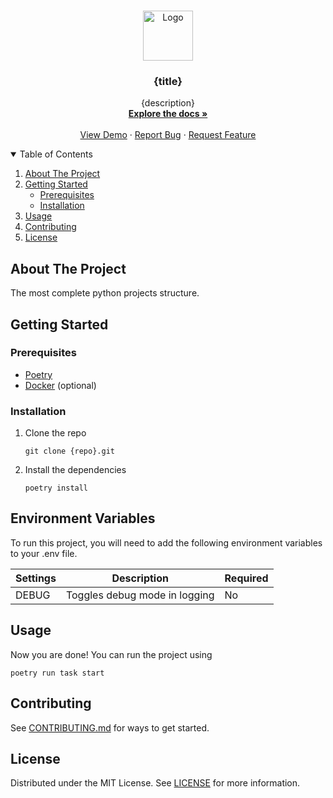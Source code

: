 <br />
<p align="center">
  <a href="{repo}">
    <img src="https://upload.wikimedia.org/wikipedia/commons/thumb/c/c3/Python-logo-notext.svg/2048px-Python-logo-notext.svg.png" alt="Logo" width="80" height="80">
  </a>

<h3 align="center">{title}</h3>

  <p align="center">
    {description}
    <br />
    <a href="{repo}"><strong>Explore the docs »</strong></a>
    <br />
    <br />
    <a href="{repo}">View Demo</a>
    ·
    <a href="{repo}/issues/new?assignees=&labels=&template=bug_report.md&title=">Report Bug</a>
    ·
    <a href="{repo}/issues/new?assignees=&labels=&template=feature_request.md&title=">Request Feature</a>
  </p>

<!-- TABLE OF CONTENTS -->
<details open="open">
  <summary>Table of Contents</summary>
  <ol>
    <li>
      <a href="#about-the-project">About The Project</a>
    </li>
    <li>
      <a href="#getting-started">Getting Started</a>
      <ul>
        <li><a href="#prerequisites">Prerequisites</a></li>
        <li><a href="#installation">Installation</a></li>
      </ul>
    </li>
    <li><a href="#usage">Usage</a></li>
    <li><a href="#contributing">Contributing</a></li>
    <li><a href="#license">License</a></li>
  </ol>
</details>



<!-- ABOUT THE PROJECT -->

## About The Project

The most complete python projects structure.


<!-- GETTING STARTED -->

## Getting Started

### Prerequisites

* [Poetry](https://python-poetry.org/docs/)
* [Docker](https://docs.docker.com/get-docker/) (optional)

### Installation

1. Clone the repo
   ```shell
   git clone {repo}.git
   ```
2. Install the dependencies
   ```shell
   poetry install
   ```

## Environment Variables

To run this project, you will need to add the following environment variables to your .env file.

| Settings | Description                   | Required |
|----------|-------------------------------|----------|
| DEBUG    | Toggles debug mode in logging | No       |

<!-- USAGE EXAMPLES -->

## Usage

Now you are done! You can run the project using

```shell
poetry run task start
```

## Contributing

See [CONTRIBUTING.md]({repo}/blob/main/CONTRIBUTING.md) for ways to get started.

<!-- LICENSE -->

## License

Distributed under the MIT License. See [LICENSE]({repo}/blob/main/LICENSE) for more
information.
